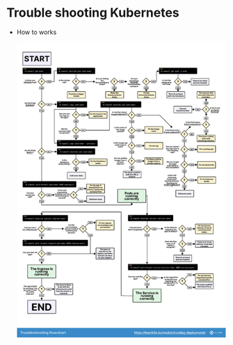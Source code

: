# Trouble shooting Kubernetes


* How to works
  
  ![k8s](/images/troubleshooting-kubernetes-v2.jpg)
